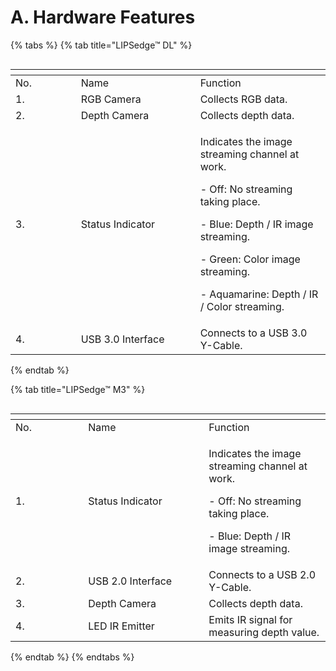 # A. Hardware Features

{% tabs %}
{% tab title="LIPSedge™ DL" %}
<figure><img src="../../.gitbook/assets/globL_camera/image (3).png" alt=""><figcaption></figcaption></figure>

<table data-header-hidden><thead><tr><th width="88.66666666666666"></th><th width="175"></th><th></th></tr></thead><tbody><tr><td>No.</td><td>Name</td><td>Function</td></tr><tr><td>1.</td><td>RGB Camera</td><td>Collects RGB data.</td></tr><tr><td>2.</td><td>Depth Camera</td><td>Collects depth data.</td></tr><tr><td>3.</td><td>Status Indicator</td><td><p>Indicates the image streaming channel at work.</p><p>- Off: No streaming taking place.</p><p>- Blue: Depth / IR image streaming.</p><p>- Green: Color image streaming.</p><p>- Aquamarine: Depth / IR / Color streaming.</p></td></tr><tr><td>4.</td><td>USB 3.0 Interface</td><td>Connects to a USB 3.0 Y-Cable.</td></tr></tbody></table>
{% endtab %}

{% tab title="LIPSedge™ M3" %}
<figure><img src="../../.gitbook/assets/globL_camera/image (1).png" alt=""><figcaption></figcaption></figure>



<table data-header-hidden><thead><tr><th width="100.32145402708483"></th><th width="177"></th><th></th></tr></thead><tbody><tr><td>No.</td><td>Name</td><td>Function</td></tr><tr><td>1.</td><td>Status Indicator</td><td><p>Indicates the image streaming channel at work.</p><p>- Off: No streaming taking place.</p><p>- Blue: Depth / IR image streaming.</p></td></tr><tr><td>2.</td><td>USB 2.0 Interface</td><td>Connects to a USB 2.0 Y-Cable.</td></tr><tr><td>3.</td><td>Depth Camera</td><td>Collects depth data.</td></tr><tr><td>4.</td><td>LED IR Emitter</td><td>Emits IR signal for measuring depth value.</td></tr></tbody></table>
{% endtab %}
{% endtabs %}
